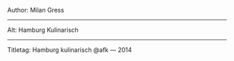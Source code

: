 Author: Milan Gress

----

Alt: Hamburg Kulinarisch

----

Titletag: Hamburg kulinarisch @afk — 2014